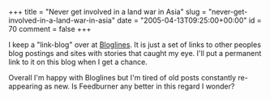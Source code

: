 +++
title = "Never get involved in a land war in Asia"
slug = "never-get-involved-in-a-land-war-in-asia"
date = "2005-04-13T09:25:00+00:00"
id = 70
comment = false
+++

I keep a "link-blog" over at [Bloglines](http://www.bloglines.com/blog/bandon1). It is just a set of links to other peoples blog postings and sites with stories that caught my eye. I'll put a permanent link to it on this blog when I get a chance.

Overall I'm happy with Bloglines but I'm tired of old posts constantly re-appearing as new. Is Feedburner any better in this regard I wonder?
